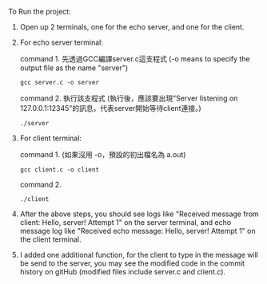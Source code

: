 To Run the project:

1. Open up 2 terminals, one for the echo server, and one for the client.
  
2. For echo server terminal:
   
   command 1. 先透過GCC編譯server.c這支程式 (-o means to specify the output file as the name "server")

       gcc server.c -o server
   
    command 2. 執行該支程式 (執行後，應該要出現"Server listening on 127.0.0.1:12345"的訊息，代表server開始等待client連接。)
   
       ./server 
   
3. For client terminal:
   
   command 1. (如果沒用 -o，預設的初出檔名為 a.out)

       gcc client.c -o client  
   
   command 2.

       ./client
   
5. After the above steps, you should see logs like "Received message from client: Hello, server! Attempt 1" on the server terminal, and echo message log like "Received echo message: Hello, server! Attempt 1" on the client terminal.

6. I added one additional function, for the client to type in the message will be send to the server, you may see the modified code in the commit history on gitHub (modified files include server.c and client.c).
